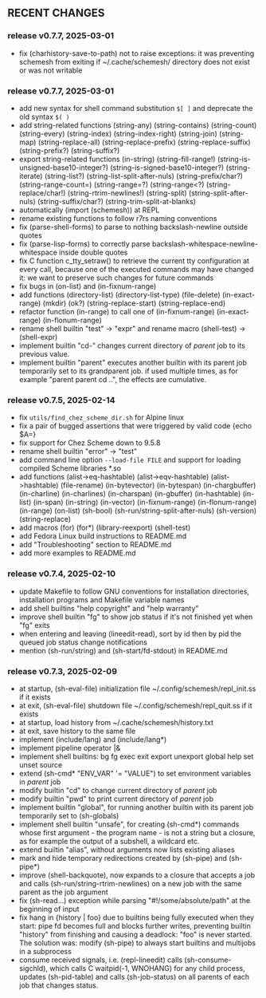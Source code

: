## RECENT CHANGES

### release v0.7.7, 2025-03-01

* fix (charhistory-save-to-path) not to raise exceptions: it was preventing schemesh
  from exiting if ~/.cache/schemesh/ directory does not exist or was not writable

### release v0.7.7, 2025-03-01

* add new syntax for shell command substitution `$[ ]`  and deprecate the old syntax `$( )`
* add string-related functions (string-any) (string-contains) (string-count) (string-every)
  (string-index) (string-index-right) (string-join) (string-map) (string-replace-all)
  (string-replace-prefix) (string-replace-suffix) (string-prefix?) (string-suffix?)
* export string-related functions (in-string) (string-fill-range!) (string-is-unsigned-base10-integer?)
  (string-is-signed-base10-integer?) (string-iterate) (string-list?) (string-list-split-after-nuls)
  (string-prefix/char?) (string-range-count=) (string-range=?) (string-range<?) (string-replace/char!)
  (string-rtrim-newlines!) (string-split) (string-split-after-nuls) (string-suffix/char?) (string-trim-split-at-blanks)
* automatically (import (schemesh)) at REPL
* rename existing functions to follow r7rs naming conventions
* fix (parse-shell-forms) to parse to nothing backslash-newline outside quotes
* fix (parse-lisp-forms) to correctly parse backslash-whitespace-newline-whitespace inside double quotes
* fix C function c_tty_setraw() to retrieve the current tty configuration at every call,
  because one of the executed commands may have changed it: we want to preserve such changes for future commands
* fix bugs in (on-list) and (in-fixnum-range)
* add functions (directory-list) (directory-list-type) (file-delete) (in-exact-range)
  (mkdir) (ok?) (string-replace-start) (string-replace-end)
* refactor function (in-range) to call one of (in-fixnum-range) (in-exact-range) (in-flonum-range)
* rename shell builtin "test" -> "expr" and rename macro (shell-test) -> (shell-expr)
* implement builtin "cd-" changes current directory of *parent* job to its previous value.
* implement builtin "parent" executes another builtin with its parent job temporarily set to its grandparent job.
  if used multiple times, as for example "parent parent cd ..", the effects are cumulative.

### release v0.7.5, 2025-02-14

* fix `utils/find_chez_scheme_dir.sh` for Alpine linux
* fix a pair of bugged assertions that were triggered by valid code {echo $A=}
* fix support for Chez Scheme down to 9.5.8
* rename shell builtin "error" -> "test"
* add command line option `--load-file FILE` and support for loading compiled Scheme libraries *.so
* add functions (alist->eq-hashtable) (alist->eqv-hashtable) (alist->hashtable) (file-rename)
  (in-bytevector) (in-bytespan) (in-chargbuffer) (in-charline) (in-charlines) (in-charspan)
  (in-gbuffer) (in-hashtable) (in-list) (in-span) (in-string) (in-vector)
  (in-fixnum-range) (in-flonum-range) (in-range) (on-list)
  (sh-bool) (sh-run/string-split-after-nuls) (sh-version) (string-replace)
* add macros (for) (for*) (library-reexport) (shell-test)
* add Fedora Linux build instructions to README.md
* add "Troubleshooting" section to README.md
* add more examples to README.md

### release v0.7.4, 2025-02-10

* update Makefile to follow GNU conventions for installation directories,
  installation programs and Makefile variable names
* add shell builtins "help copyright" and "help warranty"
* improve shell builtin "fg" to show job status if it's not finished yet when "fg" exits
* when entering and leaving (lineedit-read), sort by id then by pid the queued job status change notifications
* mention (sh-run/string) and (sh-start/fd-stdout) in README.md

### release v0.7.3, 2025-02-09

* at startup, (sh-eval-file) initialization file ~/.config/schemesh/repl_init.ss if it exists
* at exit, (sh-eval-file) shutdown file ~/.config/schemesh/repl_quit.ss if it exists
* at startup, load history from ~/.cache/schemesh/history.txt
* at exit, save history to the same file
* implement (include/lang) and (include/lang*)
* implement pipeline operator |&
* implement shell builtins: bg fg exec exit export unexport global help set unset source
* extend (sh-cmd* "ENV_VAR" '= "VALUE") to set environment variables in *parent* job
* modify builtin "cd" to change current directory of *parent* job
* modify builtin "pwd" to print current directory of *parent* job
* implement builtin "global", for running another builtin with its parent job temporarily set to (sh-globals)
* implement shell builtin "unsafe", for creating (sh-cmd*) commands whose first argument - the program name -
  is not a string but a closure, as for example the output of a subshell, a wildcard etc.
* extend builtin "alias", without arguments now lists existing aliases
* mark and hide temporary redirections created by (sh-pipe) and (sh-pipe*)
* improve (shell-backquote), now expands to a closure that accepts a job
  and calls (sh-run/string-rtrim-newlines) on a new job with the same parent as the job argument
* fix (sh-read...) exception while parsing "#!/some/absolute/path" at the beginning of input
* fix hang in {history | foo} due to builtins being fully executed when they start:
  pipe fd becomes full and blocks further writes, preventing builtin "history" from finishing
  and causing a deadlock: "foo" is never started.
  The solution was: modify (sh-pipe) to always start builtins and multijobs in a subprocess
* consume received signals, i.e. (repl-lineedit) calls (sh-consume-sigchld),
  which calls C waitpid(-1, WNOHANG) for any child process, updates (sh-pid-table)
  and calls (sh-job-status) on all parents of each job that changes status.
